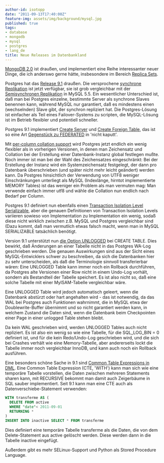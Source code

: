 ```yaml
---
author-id: isotopp
date: "2011-09-13T17:40:00Z"
feature-img: assets/img/background/mysql.jpg
published: true
tags:
- database
- mongodb
- mysql
- postgres
- lang_de
title: Neue Releases im Datenbankland
---
```

[MongoDB 2.0](http://www.mongodb.org/display/DOCS/2.0%2BRelease%2BNotes) 
ist draußen, und implementiert eine Reihe interessanter neuer Dinge, die ich
anderswo gerne hätte, insbesondere im Bereich 
[Replica Sets](http://www.mongodb.org/display/DOCS/2.0%2BRelease%2BNotes#2.0ReleaseNotes-ReplicaSets).

Postgres hat das 
[Release 9.1](http://www.postgresql.org/docs/9.1/static/release-9-1.html) 
draußen. Die versprochene 
[synchrone Replikation](http://www.postgresql.org/docs/9.1/static/warm-standby.html#SYNCHRONOUS-REPLICATION) 
ist jetzt verfügbar, sie ist grob vergleichbar mit der 
[Semisynchronen Replikation](http://dev.mysql.com/doc/refman/5.5/en/replication-semisync.html) 
in MySQL 5.5. Ein wesentlicher Unterschied ist, daß man bei Postgres
einzelne, bestimmte Server als synchrone Slaves benennen kann, während MySQL
nur garantiert, daß es mindestens einen (wechselnden) Slave gibt, der
synchron repliziert hat. Die Postgres-Lösung ist einfacher als Teil eines
Failover-Systems zu scripten, die MySQL-Lösung ist im Betrieb flexibler und
potentiell schneller.

Postgres 9.1 implementiert 
[Create Server](http://www.postgresql.org/docs/9.1/static/sql-createserver.html) 
und 
[Create Foreign Table](http://www.postgresql.org/docs/9.1/static/sql-createforeigntable.html), 
das ist so eine Art 
[Gegenstück zu FEDERATED](http://dev.mysql.com/doc/refman/5.5/en/federated-storage-engine.html)
in 'nicht kaputt'.

Mit 
[per-column collation support](http://www.postgresql.org/docs/9.1/static/collation.html) 
wird Postgres jetzt endlich ein wenig flexibler als in vorherigen Versionen,
in denen man Zeichensatz und Collation bei der Erstellung einer
Datenbank-Instanz global festlegen mußte. Noch immer ist man bei der Wahl
des Zeichensatzes eingeschränkt: Bei der Erstellung der Instanz wird ein
Systemzeichensatz festgelegt, der dann pro Datenbank überschrieben (und
später nicht mehr leicht geändert) werden kann. Da Postgres hinsichtlich der
Verwendung von UTF8 weniger Einschränkungen unterliegt als MySQL
(Indexlänge, hirntot implementierte MEMORY Tables) ist das weniger ein
Problem als man vermuten mag: Man verwende einfach immer utf8 und wähle die
Collation nun endlich nach Bedarf per Column.

Postgres 9.1 definiert nun ebenfalls einen 
[Transaction Isolation Level Serializable](http://www.postgresql.org/docs/9.1/static/transaction-iso.html#XACT-SERIALIZABLE), 
aber die genauen Definitionen von Transaction Isolation Levels variieren
sowieso von Implementation zu Implementation ein wenig, sodaß diese nicht
wirklich zwischen z.B. MySQL und Postgres vergleichbar sind (Dazu kommt, daß
man vermutlich etwas falsch macht, wenn man in MySQL SERIALIZABLE
tatsächlich benötigt.

Version 9.1 unterstützt nun 
[die Option UNLOGGED](http://www.postgresql.org/docs/9.1/static/sql-createtable.html) 
bei CREATE TABLE. Dies bewirkt, daß Änderungen an einer Tabelle nicht in das
Postgres WA-Log geschrieben werden. Die genauen Auswirkungen sind aus der
Sicht eines MySQL-Entwicklers schwer zu beschreiben, da sich die Datenbanken
hier zu sehr unterscheiden, als daß die Terminologie sinnvoll transferierbar
wären: Eine UNLOGGED Table kann immer noch ein Rollback durchführen, da
Postgres alte Versionen einer Row nicht in einem Undo-Log vorhält, sondern
als Bestandteil der Tabelle speichert. Es ist also nicht so, daß eine solche
Tabelle mit einer MyISAM-Tabelle vergleichbar wäre.

Eine UNLOGGED Table wird jedoch automatisch geleert, wenn die Datenbank
abstürzt oder hart angehalten wird - das ist notwendig, da das WAL bei
Postgres auch Funktionen wahrnimmt, die in MySQL etwa der Doublewrite-Buffer
übernimmt und so nicht garantiert werden kann, in welchem Zustand die Daten
sind, wenn die Datenbank beim Checkpointen einer Page in einer unlogged
Table stehen bleibt.

Da kein WAL geschrieben wird, werden UNLOGGED Tables auch nicht repliziert.
Es ist also ein wenig so wie eine Tabelle, für die SQL_LOG_BIN = 0 definiert
ist, und für die kein Redo/Undo-Log geschrieben wird, und die sich bei
Crashes verhält wie eine Memory-Tabelle, aber andererseits lockt die Tabelle
immer noch vergleichbar InnoDB, und kann auch noch ein Rollback ausführen.

Eine besonders schöne Sache in 9.1 sind 
[Common Table Expressions in DML](http://www.postgresql.org/docs/9.1/static/queries-with.html). 
Eine Common Table Expression (CTE, 'WITH') kann man sich wie eine temporäre
Tabelle vorstellen, die Daten zwischen mehreren Statements sharen kann, mit
RECURSIVE bekommt man damit auch Zeigerbäume in SQL sauber implementiert.
Seit 9.1 kann man eine CTE auch als Datenverschiebe-Statement verwenden:

```sql
WITH transferme AS (
  DELETE FROM active 
  WHERE "date"< 2011-09-01
  RETURNING *
) 
INSERT INTO inactive SELECT * FROM transferme
```

Dies definiert eine temporäre Tabelle transferme als die Daten, die von dem
Delete-Statement aus active gelöscht werden. Diese werden dann in die
Tabelle inactive eingefügt.

Außerdem gibt es mehr SELinux-Support und Python als Stored Procedure Language.
